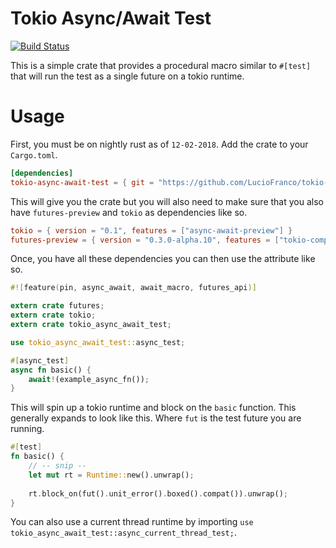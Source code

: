 # Tokio Async/Await Test

[![Build Status](https://travis-ci.org/LucioFranco/tokio-async-await-test.svg?branch=master)](https://travis-ci.org/LucioFranco/tokio-async-await-test)

This is a simple crate that provides a procedural macro similar to `#[test]` that will run the test as a single future on a tokio runtime.

# Usage

First, you must be on nightly rust as of `12-02-2018`. Add the crate to your `Cargo.toml`.

``` toml
[dependencies]
tokio-async-await-test = { git = "https://github.com/LucioFranco/tokio-async-await-test" }
```

This will give you the crate but you will also need to make sure that you also have `futures-preview` and `tokio` as dependencies like so.

``` toml
tokio = { version = "0.1", features = ["async-await-preview"] }
futures-preview = { version = "0.3.0-alpha.10", features = ["tokio-compat"] }
```

Once, you have all these dependencies you can then use the attribute like so.

``` rust
#![feature(pin, async_await, await_macro, futures_api)]

extern crate futures;
extern crate tokio;
extern crate tokio_async_await_test;

use tokio_async_await_test::async_test;

#[async_test]
async fn basic() {
    await!(example_async_fn());
}
```

This will spin up a tokio runtime and block on the `basic` function. This generally expands to look like this. Where `fut` is the test future you are running.

``` rust
#[test]
fn basic() {
	// -- snip --
    let mut rt = Runtime::new().unwrap();
	
	rt.block_on(fut().unit_error().boxed().compat()).unwrap();
}
```

You can also use a current thread runtime by importing `use tokio_async_await_test::async_current_thread_test;`.
